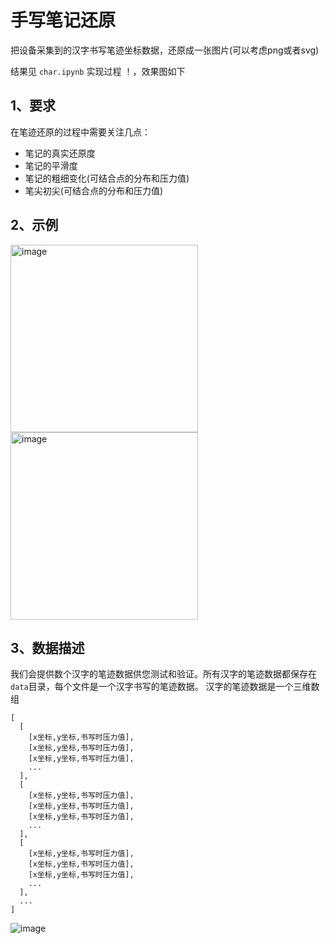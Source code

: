 # 手写笔记还原

把设备采集到的汉字书写笔迹坐标数据，还原成一张图片(可以考虑png或者svg)

结果见 `char.ipynb` 实现过程 ！，效果图如下



## 1、要求

在笔迹还原的过程中需要关注几点：

- 笔记的真实还原度
- 笔记的平滑度
- 笔记的粗细变化(可结合点的分布和压力值)
- 笔尖初尖(可结合点的分布和压力值)

## 2、示例

<img width="300" alt="image" src="https://user-images.githubusercontent.com/9147956/218914270-e866f740-cbc2-4132-822d-2491749952f2.png">
<img width="300" alt="image" src="https://user-images.githubusercontent.com/9147956/218247997-b8f2c704-bdd6-4df3-be9b-6814d1501848.png">


## 3、数据描述

我们会提供数个汉字的笔迹数据供您测试和验证。所有汉字的笔迹数据都保存在`data`目录，每个文件是一个汉字书写的笔迹数据。
汉字的笔迹数据是一个三维数组

```
[
  [
    [x坐标,y坐标,书写时压力值],
    [x坐标,y坐标,书写时压力值],
    [x坐标,y坐标,书写时压力值],
    ...
  ],
  [
    [x坐标,y坐标,书写时压力值],
    [x坐标,y坐标,书写时压力值],
    [x坐标,y坐标,书写时压力值],
    ...
  ],
  [
    [x坐标,y坐标,书写时压力值],
    [x坐标,y坐标,书写时压力值],
    [x坐标,y坐标,书写时压力值],
    ...
  ],
  ...
]

```
![image](https://user-images.githubusercontent.com/9147956/217541080-57ad8431-a65d-4198-9173-9141362f16b5.png)


